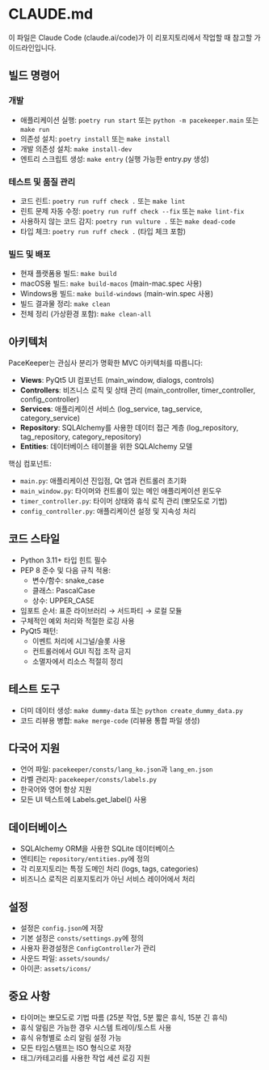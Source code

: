 # CLAUDE.md

이 파일은 Claude Code (claude.ai/code)가 이 리포지토리에서 작업할 때 참고할 가이드라인입니다.

## 빌드 명령어
### 개발
- 애플리케이션 실행: `poetry run start` 또는 `python -m pacekeeper.main` 또는 `make run`
- 의존성 설치: `poetry install` 또는 `make install`
- 개발 의존성 설치: `make install-dev`
- 엔트리 스크립트 생성: `make entry` (실행 가능한 entry.py 생성)

### 테스트 및 품질 관리
- 코드 린트: `poetry run ruff check .` 또는 `make lint`
- 린트 문제 자동 수정: `poetry run ruff check --fix` 또는 `make lint-fix`
- 사용하지 않는 코드 감지: `poetry run vulture .` 또는 `make dead-code`
- 타입 체크: `poetry run ruff check .` (타입 체크 포함)

### 빌드 및 배포
- 현재 플랫폼용 빌드: `make build`
- macOS용 빌드: `make build-macos` (main-mac.spec 사용)
- Windows용 빌드: `make build-windows` (main-win.spec 사용)
- 빌드 결과물 정리: `make clean`
- 전체 정리 (가상환경 포함): `make clean-all`

## 아키텍처
PaceKeeper는 관심사 분리가 명확한 MVC 아키텍처를 따릅니다:
- **Views**: PyQt5 UI 컴포넌트 (main_window, dialogs, controls)
- **Controllers**: 비즈니스 로직 및 상태 관리 (main_controller, timer_controller, config_controller)
- **Services**: 애플리케이션 서비스 (log_service, tag_service, category_service)
- **Repository**: SQLAlchemy를 사용한 데이터 접근 계층 (log_repository, tag_repository, category_repository)
- **Entities**: 데이터베이스 테이블을 위한 SQLAlchemy 모델

핵심 컴포넌트:
- `main.py`: 애플리케이션 진입점, Qt 앱과 컨트롤러 초기화
- `main_window.py`: 타이머와 컨트롤이 있는 메인 애플리케이션 윈도우
- `timer_controller.py`: 타이머 상태와 휴식 로직 관리 (뽀모도로 기법)
- `config_controller.py`: 애플리케이션 설정 및 지속성 처리

## 코드 스타일
- Python 3.11+ 타입 힌트 필수
- PEP 8 준수 및 다음 규칙 적용:
  - 변수/함수: snake_case
  - 클래스: PascalCase
  - 상수: UPPER_CASE
- 임포트 순서: 표준 라이브러리 → 서드파티 → 로컬 모듈
- 구체적인 예외 처리와 적절한 로깅 사용
- PyQt5 패턴:
  - 이벤트 처리에 시그널/슬롯 사용
  - 컨트롤러에서 GUI 직접 조작 금지
  - 소멸자에서 리소스 적절히 정리

## 테스트 도구
- 더미 데이터 생성: `make dummy-data` 또는 `python create_dummy_data.py`
- 코드 리뷰용 병합: `make merge-code` (리뷰용 통합 파일 생성)

## 다국어 지원
- 언어 파일: `pacekeeper/consts/lang_ko.json`과 `lang_en.json`
- 라벨 관리자: `pacekeeper/consts/labels.py`
- 한국어와 영어 항상 지원
- 모든 UI 텍스트에 Labels.get_label() 사용

## 데이터베이스
- SQLAlchemy ORM을 사용한 SQLite 데이터베이스
- 엔티티는 `repository/entities.py`에 정의
- 각 리포지토리는 특정 도메인 처리 (logs, tags, categories)
- 비즈니스 로직은 리포지토리가 아닌 서비스 레이어에서 처리

## 설정
- 설정은 `config.json`에 저장
- 기본 설정은 `consts/settings.py`에 정의
- 사용자 환경설정은 `ConfigController`가 관리
- 사운드 파일: `assets/sounds/`
- 아이콘: `assets/icons/`

## 중요 사항
- 타이머는 뽀모도로 기법 따름 (25분 작업, 5분 짧은 휴식, 15분 긴 휴식)
- 휴식 알림은 가능한 경우 시스템 트레이/토스트 사용
- 휴식 유형별로 소리 알림 설정 가능
- 모든 타임스탬프는 ISO 형식으로 저장
- 태그/카테고리를 사용한 작업 세션 로깅 지원